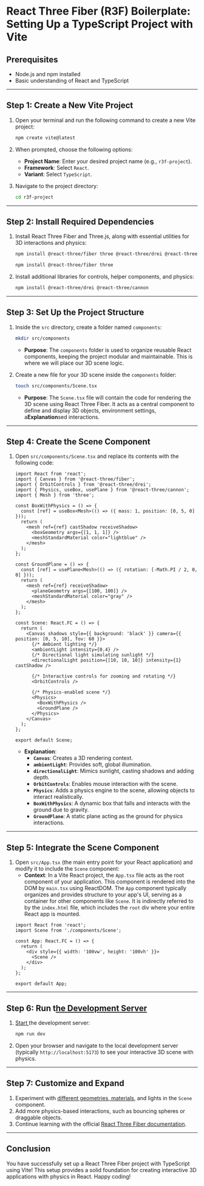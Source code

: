 # React Three Fiber (R3F) Boilerplate: Setting Up a TypeScript Project with Vite

## Prerequisites

- Node.js and npm installed
- Basic understanding of React and TypeScript

---

## Step 1: Create a New Vite Project

1. Open your terminal and run the following command to create a new Vite project:

   ```bash
   npm create vite@latest
   ```

2. When prompted, choose the following options:

   - **Project Name**: Enter your desired project name (e.g., `r3f-project`).
   - **Framework**: Select `React`.
   - **Variant**: Select `TypeScript`.

3. Navigate to the project directory:

   ```bash
   cd r3f-project
   ```

---

## Step 2: Install Required Dependencies

1. Install React Three Fiber and Three.js, along with essential utilities for 3D interactions and physics:

   ```bash
   npm install @react-three/fiber three @react-three/drei @react-three/cannon
   ```

   ```bash
   npm install @react-three/fiber three
   ```

2. Install additional libraries for controls, helper components, and physics:

   ```bash
   npm install @react-three/drei @react-three/cannon
   ```

---

## Step 3: Set Up the Project Structure

1. Inside the `src` directory, create a folder named `components`:

   ```bash
   mkdir src/components
   ```

   - **Purpose**: The `components` folder is used to organize reusable React components, keeping the project modular and maintainable. This is where we will place our 3D scene logic.

2. Create a new file for your 3D scene inside the `components` folder:

   ```bash
   touch src/components/Scene.tsx
   ```

   - **Purpose**: The `Scene.tsx` file will contain the code for rendering the 3D scene using React Three Fiber. It acts as a central component to define and display 3D objects, environment settings, a**Explanation**sed interactions.

---

## Step 4: Create the Scene Component

1. Open `src/components/Scene.tsx` and replace its contents with the following code:
   ```tsx
   import React from 'react';
   import { Canvas } from '@react-three/fiber';
   import { OrbitControls } from '@react-three/drei';
   import { Physics, useBox, usePlane } from '@react-three/cannon';
   import { Mesh } from 'three';

   const BoxWithPhysics = () => {
     const [ref] = useBox<Mesh>(() => ({ mass: 1, position: [0, 5, 0] }));
     return (
       <mesh ref={ref} castShadow receiveShadow>
         <boxGeometry args={[1, 1, 1]} />
         <meshStandardMaterial color="lightblue" />
       </mesh>
     );
   };

   const GroundPlane = () => {
     const [ref] = usePlane<Mesh>(() => ({ rotation: [-Math.PI / 2, 0, 0] }));
     return (
       <mesh ref={ref} receiveShadow>
         <planeGeometry args={[100, 100]} />
         <meshStandardMaterial color="gray" />
       </mesh>
     );
   };

   const Scene: React.FC = () => {
     return (
       <Canvas shadows style={{ background: 'black' }} camera={{ position: [0, 5, 10], fov: 60 }}>
         {/* Ambient lighting */}
         <ambientLight intensity={0.4} />
         {/* Directional light simulating sunlight */}
         <directionalLight position={[10, 10, 10]} intensity={1} castShadow />

         {/* Interactive controls for zooming and rotating */}
         <OrbitControls />

         {/* Physics-enabled scene */}
         <Physics>
           <BoxWithPhysics />
           <GroundPlane />
         </Physics>
       </Canvas>
     );
   };

   export default Scene;
   ```
   - **Explanation**:
     - **`Canvas`**: Creates a 3D rendering context.
     - **`ambientLight`**: Provides soft, global illumination.
     - **`directionalLight`**: Mimics sunlight, casting shadows and adding depth.
     - **`OrbitControls`**: Enables mouse interaction with the scene.
     - **`Physics`**: Adds a physics engine to the scene, allowing objects to interact realistically.
     - **`BoxWithPhysics`**: A dynamic box that falls and interacts with the ground due to gravity.
     - **`GroundPlane`**: A static plane acting as the ground for physics interactions.

---

## Step 5: Integrate the Scene Component

1. Open `src/App.tsx` (the main entry point for your React application) and modify it to include the `Scene` component:
   - **Context**: In a Vite React project, the `App.tsx` file acts as the root component of your application. This component is rendered into the DOM by `main.tsx` using ReactDOM. The `App` component typically organizes and provides structure to your app's UI, serving as a container for other components like `Scene`. It is indirectly referred to by the `index.html` file, which includes the `root` div where your entire React app is mounted.
   ```tsx
   import React from 'react';
   import Scene from './components/Scene';

   const App: React.FC = () => {
     return (
       <div style={{ width: '100vw', height: '100vh' }}>
         <Scene />
       </div>
     );
   };

   export default App;
   ```

---

## Step 6: Run t[he Development Server](https://docs.pmnd.rs/react-three-fiber/getting-started/introduction)

1. [Start ](https://docs.pmnd.rs/react-three-fiber/getting-started/introduction)the development server:

   ```bash
   npm run dev
   ```

2. Open your browser and navigate to the local development server (typically `http://localhost:5173`) to see your interactive 3D scene with physics.

---

## Step 7: Customize and Expand

1. Experiment with [different geometries, materials](https://docs.pmnd.rs/react-three-fiber/getting-started/introduction), and lights in the `Scene` component.
2. Add more physics-based interactions, such as bouncing spheres or draggable objects.
3. Continue learning with the official [React Three Fiber documentation](https://docs.pmnd.rs/react-three-fiber/getting-started/introduction).

---

## Conclusion

You have successfully set up a React Three Fiber project with TypeScript using Vite! This setup provides a solid foundation for creating interactive 3D applications with physics in React. Happy coding!
